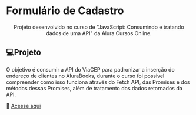 # Formulário de Cadastro

<p align='center'> Projeto desenvolvido no curso de "JavaScript: Consumindo e tratando dados de uma API" da Alura Cursos Online.</p>

## 💻Projeto

 O objetivo é consumir a API do ViaCEP para padronizar a inserção do endereço de clientes no AluraBooks, durante o curso foi possivel compreender como isso funciona através do Fetch API, das Promises e dos métodos dessas Promises, além de tratamento dos dados retornados da API.


📍  [Acesse aqui](https://keniacunha.github.io/formulario-cadastro/)
